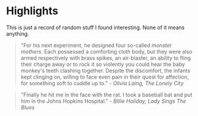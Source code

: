 # Highlights

This is just a record of random stuff I found interesting. None of it means anything.

> "For his next experiment, he designed four so-called _monster mothers_. Each possessed a comforting cloth body, but they were also armed respectively with brass spikes, an air-blaster, an ability to fling their charge away or to rock it so violently you could hear the baby monkey's teeth clashing together. Despite the discomfort, the infants kept clinging on, willing to face even pain in their quest for affection, for something soft to cuddle up to." - _Olivia Laing, The Lonely City_

> "Finally he hit me in the face with the rat. I took a baseball bat and put him in the Johns Hopkins Hospital." - _Billie Holiday, Lady Sings The Blues_
